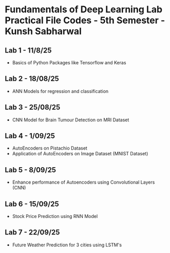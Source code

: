 # Fundamentals of Deep Learning Lab Practical File Codes - 5th Semester - Kunsh Sabharwal

## Lab 1 - 11/8/25

- Basics of Python Packages like Tensorflow and Keras

## Lab 2 - 18/08/25

- ANN Models for regression and classification

## Lab 3 - 25/08/25

- CNN Model for Brain Tumour Detection on MRI Dataset

## Lab 4 - 1/09/25

- AutoEncoders on Pistachio Dataset
- Application of AutoEncoders on Image Dataset (MNIST Dataset)

## Lab 5 - 8/09/25

- Enhance performance of Autoencoders using Convolutional Layers (CNN)

## Lab 6 - 15/09/25

- Stock Price Prediction using RNN Model

## Lab 7 - 22/09/25

- Future Weather Prediction for 3 cities using LSTM's
